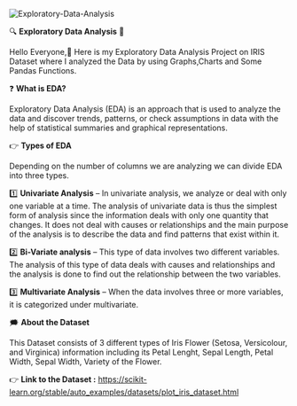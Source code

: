 ![Exploratory-Data-Analysis](https://user-images.githubusercontent.com/123563634/236670006-7bf7907b-dc8b-49d8-b345-1bf8df66435f.jpg)

🔍 **Exploratory Data Analysis** 🔎

Hello Everyone,👋
Here is my Exploratory Data Analysis Project on IRIS Dataset where I analyzed the Data by using Graphs,Charts and Some Pandas Functions.

❓ **What is EDA?**

Exploratory Data Analysis (EDA) is an approach that is used to analyze the data and discover trends, patterns, or check assumptions in data with the help of statistical summaries and graphical representations. 

👉 **Types of EDA**

Depending on the number of columns we are analyzing we can divide EDA into three types.

1️⃣ **Univariate Analysis** – In univariate analysis, we analyze or deal with only one variable at a time. The analysis of univariate data is thus the simplest form of analysis since the information deals with only one quantity that changes. It does not deal with causes or relationships and the main purpose of the analysis is to describe the data and find patterns that exist within it.

2️⃣ **Bi-Variate analysis** – This type of data involves two different variables. The analysis of this type of data deals with causes and relationships and the analysis is done to find out the relationship between the two variables.

3️⃣ **Multivariate Analysis**  – When the data involves three or more variables, it is categorized under multivariate.

🗯️ **About the Dataset**

This Dataset consists of 3 different types of Iris Flower (Setosa, Versicolour, and Virginica) information including its Petal Lenght, Sepal Length, Petal Width, Sepal Width, Variety of the Flower.

👉 **Link to the Dataset :** https://scikit-learn.org/stable/auto_examples/datasets/plot_iris_dataset.html
